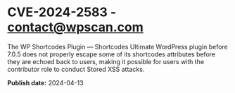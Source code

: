 # CVE-2024-2583 - contact@wpscan.com

The WP Shortcodes Plugin — Shortcodes Ultimate WordPress plugin before 7.0.5 does not properly escape some of its shortcodes attributes before they are echoed back to users, making it possible for users with the contributor role to conduct Stored XSS attacks.

**Publish date:** 2024-04-13
